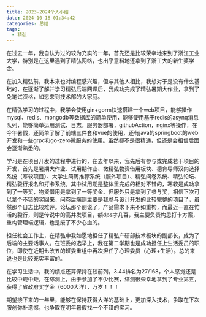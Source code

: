 ```yaml
---
title: 2023-2024个人小结
date: 2024-10-18 01:34:42
categories: 总结
tags:
  - 精弘
---
```

在过去一年，我自认为过的较为充实的一年，首先还是比较荣幸地来到了浙江工业大学，特别是在这里遇到了精弘网络，也出乎意料地还拿到了浙工大的新生奖学金。

在加入精弘前，我本来也对编程感兴趣，但与其他人相比，我想对于是没有什么基础的，在逐渐了解并学习精弘后端网课后，我成功完成了精弘暑期大作业，拿到了免笔试资格，如愿来到技术部的大家庭。

在精弘学习的过程中，我学会使用gin+gorm快速搭建一个web项目，能够操作mysql、redis、mongodb等数据库的简单使用，能够使用基于redis的asynq消息队列，能够简单运用测试、日志，服务器部署，githubAction，nginx等操作，在今年暑假，还简单了解了前端三件套和vue的使用，还有java的springboot的web开发和一些grpc和go-zero微服务的使用。虽然都不是很精通，但还是会相信后面会逐渐熟悉的。

学习是在项目开发的过程中进行的，在去年以来，我先后有参与或完成若干项目的开发，首先是暑期大作业、试用期作业、微精弘物资借用板块、德育导师双向选择系统（寒软项目）、大学生简历推荐系统（服外项目）、精弘问卷系统、精弘论坛、精弘毅行报名和打卡系统。其中试用期是整体里完成的相对不错的，寒软是成功拿到了一等奖，物资借用是拿到了一等奖金、但服外只是拿到了参与奖，相信下次可以拿个不错的奖回来，问卷后端则主要是我参与设计开发的比较完整的项目了，虽然那个日志比较难评。论坛那个别说了，产品需求下来不如重构，而最近一直在忙活的毅行，则是传说中的高并发项目，~~额dps才几百~~，我主要负责构思打卡方案，重构管理端逻辑，也是废了不少心血的。

担任社会工作上，在精弘中我如愿地担任了精弘产研部技术板块的副部长，成为了后端的主要话事人。在班委的选举上，我在第二学期也是成功担任上生活委员的职位，即使在近期七改五的班委重组中再次担任了心理委员（心理+生活）。总的来说也是比较充实丰富的。

在学习生活中，我的绩点还算保持在较前列，3.44排名为27/168，个人感觉还是比较中规中矩，在综测上，由于参加了不少比赛，综测很荣幸地拿到了专业第五，获得了省政府奖学金（6000大洋），万岁！！！

期望接下来的一年里，能够在保持获得大洋的基础上，更加深入技术，争取在下次服创弥补遗憾，也争取在明年暑假找一个不错的实习。